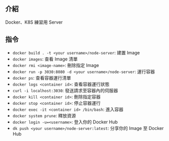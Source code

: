 ## 介紹

Docker、K8S 練習用 Server

## 指令

- `docker build . -t <your username>/node-server`: 建置 Image 
- `docker images`: 查看 Image 清單
- `docker rmi <image-name>`: 刪除指定 Image
- `docker run -p 3030:8080 -d <your username>/node-server`: 運行容器
- `docker ps`: 查看容器運行清單
- `docker logs <container id>`: 查看容器運行狀態
- `curl -i localhost:3030`: 發送請求至容器內的伺服器
- `docker kill <container id>`: 刪除指定容器
- `docker stop <container id>`: 停止容器運行
- `docker exec -it <container id> /bin/bash`: 進入容器
- `docker system prune`: 釋放資源
- `docker login -u=<username>`: 登入你的 Docker Hub
- `dk push <your username>/node-server:latest`: 分享你的 Image 至 Docker Hub


